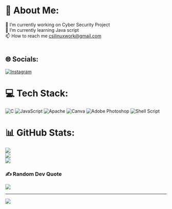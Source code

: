 # 💫 About Me:
🔭 I’m currently working on Cyber Security Project<br>🌱 I’m currently learning Java script<br>📫 How to reach me csilinuxwork@gmail.com<br><br>


## 🌐 Socials:
[![Instagram](https://img.shields.io/badge/Instagram-%23E4405F.svg?logo=Instagram&logoColor=white)](https://instagram.com/shubh_7438) 

# 💻 Tech Stack:
![C](https://img.shields.io/badge/c-%2300599C.svg?style=for-the-badge&logo=c&logoColor=white) ![JavaScript](https://img.shields.io/badge/javascript-%23323330.svg?style=for-the-badge&logo=javascript&logoColor=%23F7DF1E) ![Apache](https://img.shields.io/badge/apache-%23D42029.svg?style=for-the-badge&logo=apache&logoColor=white) ![Canva](https://img.shields.io/badge/Canva-%2300C4CC.svg?style=for-the-badge&logo=Canva&logoColor=white) ![Adobe Photoshop](https://img.shields.io/badge/adobe%20photoshop-%2331A8FF.svg?style=for-the-badge&logo=adobe%20photoshop&logoColor=white) ![Shell Script](https://img.shields.io/badge/shell_script-%23121011.svg?style=for-the-badge&logo=gnu-bash&logoColor=white)
# 📊 GitHub Stats:
![](https://github-readme-stats.vercel.app/api?username=shubhammpawar&theme=dark&hide_border=false&include_all_commits=false&count_private=false)<br/>
![](https://github-readme-streak-stats.herokuapp.com/?user=shubhammpawar&theme=dark&hide_border=false)<br/>
![](https://github-readme-stats.vercel.app/api/top-langs/?username=shubhammpawar&theme=dark&hide_border=false&include_all_commits=false&count_private=false&layout=compact)

### ✍️ Random Dev Quote
![](https://quotes-github-readme.vercel.app/api?type=horizontal&theme=radical)

---
[![](https://visitcount.itsvg.in/api?id=shubhammpawar&icon=0&color=0)](https://visitcount.itsvg.in)

<!-- Proudly created with GPRM ( https://gprm.itsvg.in ) -->
